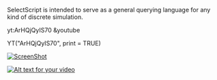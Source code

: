 SelectScript is intended to serve as a general querying language for any kind of discrete simulation.

yt:ArHQjQyIS70 &youtube

YT("ArHQjQyIS70", print = TRUE)

[![ScreenShot](https://raw.github.com/GabLeRoux/WebMole/master/ressources/WebMole_Youtube_Video.png)](http://youtu.be/vt5fpE0bzSY)

[![Alt text for your video](http://img.youtube.com/vi/T-D1KVIuvjA/0.jpg)](http://www.youtube.com/watch?v=T-D1KVIuvjA)